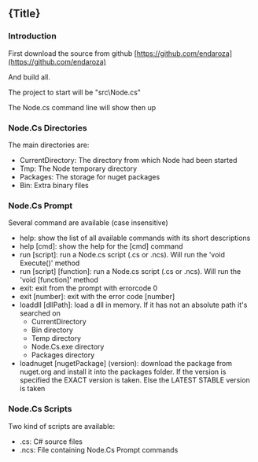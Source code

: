 <!--settings(
title=Getting started
description=Getting started
)-->

<!--include(shared/breadcrumb.php)-->

## {Title}

### Introduction

First download the source from github [https://github.com/endaroza](https://github.com/endaroza)

And build all.

The project to start will be "src\Node.cs"

The Node.cs command line will show then up

### Node.Cs Directories

The main directories are:

* CurrentDirectory: The directory from which Node had been started
* Tmp: The Node temporary directory
* Packages: The storage for nuget packages
* Bin: Extra binary files

### Node.Cs Prompt

Several command are available (case insensitive)

* help: show the list of all available commands with its short descriptions
* help [cmd]: show the help for the [cmd] command
* run [script]: run a Node.cs script (.cs or .ncs). Will run the 'void Execute()' method
* run [script] [function]: run a Node.cs script (.cs or .ncs). Will run the 'void [function]' method
* exit: exit from the prompt with errorcode 0
* exit [number]: exit with the error code [number]
* loaddll [dllPath]: load a dll in memory. If it has not an absolute path it's searched on
	* CurrentDirectory
	* Bin directory
	* Temp directory
	* Node.Cs.exe directory
    * Packages directory
* loadnuget [nugetPackage] (version): download the package from nuget.org and install it into the packages 
folder. If the version is specified the EXACT version is taken. Else the LATEST STABLE version is taken


### Node.Cs Scripts

Two kind of scripts are available:

* .cs: C# source files
* .ncs: File containing Node.Cs Prompt commands

